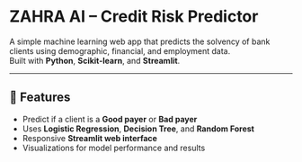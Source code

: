 # ZAHRA AI – Credit Risk Predictor

A simple machine learning web app that predicts the solvency of bank clients using demographic, financial, and employment data.  
Built with **Python**, **Scikit-learn**, and **Streamlit**.

---

## 🚀 Features
- Predict if a client is a **Good payer** or **Bad payer**
- Uses **Logistic Regression**, **Decision Tree**, and **Random Forest**
- Responsive **Streamlit web interface**
- Visualizations for model performance and results
